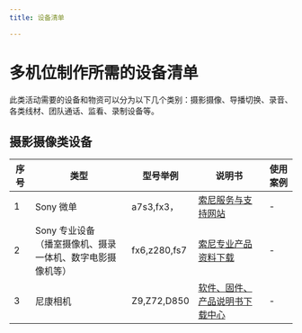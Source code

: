 ```yaml
---
title: 设备清单

---
```


# 多机位制作所需的设备清单
此类活动需要的设备和物资可以分为以下几个类别：摄影摄像、导播切换、录音、各类线材、团队通话、监看、录制设备等。

## 摄影摄像类设备

|序号 | 类型 | 型号举例 | 说明书 | 使用案例 |
|---|---|---| ---| ---|
|1| Sony 微单 |a7s3,fx3，| [索尼服务与支持网站](https://service.sony.com.cn/index.html) | - |
|2| Sony 专业设备<br>（播室摄像机、摄录一体机、数字电影摄像机等） | fx6,z280,fs7 | [索尼专业产品资料下载](https://www.sonystyle.com.cn/professional/downloadcenter/index.html) | - |
|3| 尼康相机 | Z9,Z72,D850 | [软件、固件、产品说明书下载中心](https://www.sonystyle.com.cn/professional/downloadcenter/index.html) | - |
